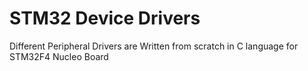 # STM32 Device Drivers
Different Peripheral Drivers are Written from scratch in C language for STM32F4 Nucleo Board
 
